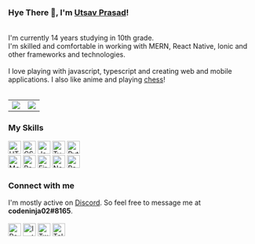 <h3>Hye There 👋, I'm <a href="https://codeninja02.netlify.app/" target="_blank">Utsav Prasad</a>!</h2>
<br>
I'm currently 14 years studying in 10th grade.<br>
I'm skilled and comfortable in working with MERN, React Native, Ionic and other frameworks and technologies.
<br><br>
I love playing with javascript, typescript and creating web and mobile applications. I also like anime and playing <a href="https://lichess.org/@/codeninja02" target="_blank">chess</a>!
<br><br>
<table>
  <tr>
    <td align="center" style="padding=0;width=50%;">
      <img align="center" style="padding=0;" src="https://github-readme-stats.vercel.app/api/?username=codeninja02&show_icons=true&title_color=24A7FF&text_color=cccccc&bg_color=00000000&hide_border=true&icon_color=4F8CC9&hide_title=true&count_private=true" />
    </td>
    <td align="center" style="padding=0;width=50%;">
      <img align="center" style="padding=0" src="https://github-readme-stats.vercel.app/api/top-langs/?username=codeninja02&layout=compact&show_icons=true&title_color=24A7FF&text_color=cccccc&bg_color=00000000&hide_border=true&icon_color=00000000&count_private=true" />
    </td>
  </tr>
</table>
<h3>My Skills</h3>
<div align="left">
<img alt="HTML5" height="26px" src="https://res.cloudinary.com/dpj9ddsjf/image/upload/v1616212420/html_mfugxd.svg"/>
<img alt="CSS3" height="26px" src="https://res.cloudinary.com/dpj9ddsjf/image/upload/v1616212420/css_bl7j3p.svg"/>
<img alt="JavaScript" height="26px" src="https://res.cloudinary.com/dpj9ddsjf/image/upload/v1616212420/js_u9ykow.svg"/>
<img alt="TypeScript" height="26px" src="https://res.cloudinary.com/dpj9ddsjf/image/upload/v1616212422/ts_rpz1m2.svg"/>
<img alt="Python" height="26px" src="https://res.cloudinary.com/dpj9ddsjf/image/upload/v1616212420/python_tuoc7s.svg"/>
</div>
<div align="left">
<img alt="MongoDB" height="26px" src="https://res.cloudinary.com/dpj9ddsjf/image/upload/v1616212420/mongodb_sbhr2y.svg"/>
<img alt="React" height="26px" src="https://res.cloudinary.com/dpj9ddsjf/image/upload/v1616212422/react_lyvavg.svg"/>
<img alt="Firebase" height="26px" src="https://res.cloudinary.com/dpj9ddsjf/image/upload/v1616212420/firebase_nj3ojv.svg"/>
<img alt="NodeJS" height="26px" src="https://res.cloudinary.com/dpj9ddsjf/image/upload/v1616212422/nodejs_n5hmji.svg"/>
<img alt="React Native" height="26px" src="https://res.cloudinary.com/dpj9ddsjf/image/upload/v1616212422/reactnative_c6druv.svg"/>
</div>
<h3>Connect with me</h3>
<span align="left">I'm mostly active on <a href="https://discord.com/users/767639388829515826/">Discord</a>. So feel free to message me at <b>codeninja02#8165</b>.</span><br><br>
<div>
<a href="https://codeninja02.netlify.app/"><img alt="Portfolio" height="26px" src="https://res.cloudinary.com/dpj9ddsjf/image/upload/v1620120837/globe-outline_emayxd.svg"/></a>
<a href="https://www.instagram.com/codeninja02"><img alt="Instagram" height="26px" src="https://res.cloudinary.com/dpj9ddsjf/image/upload/v1620120837/logo-instagram_wvfn6r.svg"/></a>
<a href="https://twitter.com/codeninja02"><img alt="Twitter" height="26px" src="https://res.cloudinary.com/dpj9ddsjf/image/upload/v1620120837/logo-twitter_vpb7c8.svg"/></a>
<a href="https://t.me/codeninja02"><img alt="Telegram" height="26px" src="https://res.cloudinary.com/dpj9ddsjf/image/upload/v1620120837/paper-plane-outline_ogcrml.svg"/></a>
</div>
